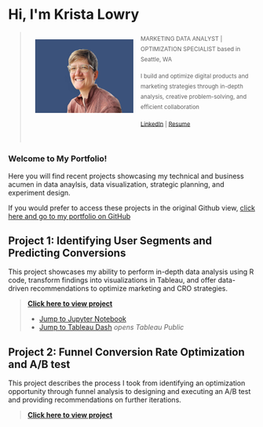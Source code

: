 # Hi, I'm Krista Lowry


> <img src="images/profile.png" alt="Sample Image" width="200" align = "left" style = "margin:15px;">
>
> <sub> MARKETING DATA ANALYST | OPTIMIZATION SPECIALIST
> based in Seattle, WA </sub>
>
> <sub> I build and optimize digital products and marketing strategies through in-depth analysis, creative problem-solving, and efficient collaboration</sub>
>
><sub>[LinkedIn](https://www.linkedin.com/in/krista-lowry/) | [Resume](/portfolio/images/Krista%20Lowry%20Resume%20-%20Git.pdf)</sub>
>
>&nbsp;

### Welcome to My Portfolio!

Here you will find recent projects showcasing my technical and business acumen in data anaylsis, data visualization, strategic planning, and experiment design.

If you would prefer to access these projects in the original Github view, [click here and go to my portfolio on GitHub](https://github.com/krista-lowry/portfolio) 

## Project 1: Identifying User Segments and Predicting Conversions

This project showcases my ability to perform in-depth data analysis using R code, transform findings into visualizations in Tableau, and offer data-driven recommendations to optimize marketing and CRO strategies.

> [**Click here to view project**](https://krista-lowry.github.io/data-analysis/)
> - [Jump to Jupyter Notebook](https://github.com/krista-lowry/data-analysis/blob/main/r-code-markdown.ipynb)
> - [Jump to Tableau Dash](https://public.tableau.com/app/profile/krista.lowry/viz/OnlineShopperIntent-TableauDash/Performance) *opens Tableau Public*

## Project 2: Funnel Conversion Rate Optimization and A/B test
This project describes the process I took from identifying an optimization opportunity through funnel analysis to designing and executing an A/B test and providing recommendations on further iterations. 

> [**Click here to view project**](https://krista-lowry.github.io/funnel-cro)

